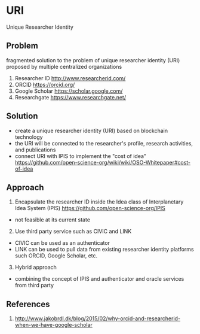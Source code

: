 # URI
Unique Researcher Identity

## Problem
fragmented solution to the problem of unique researcher identity (URI) proposed by multiple centralized organizations
1. Researcher ID http://www.researcherid.com/
2. ORCID https://orcid.org/
3. Google Scholar https://scholar.google.com/
4. Researchgate https://www.researchgate.net/

## Solution
- create a unique researcher identity (URI) based on blockchain technology
- the URI will be connected to the researcher's profile,  research activities, and publications
- connect URI with IPIS to implement the "cost of idea" https://github.com/open-science-org/wiki/wiki/OSO-Whitepaper#cost-of-idea

## Approach
1. Encapsulate the researcher ID inside the Idea class of Interplanetary Idea System (IPIS) https://github.com/open-science-org/IPIS
- not feasible at its current state

2. Use third party service such as CIVIC and LINK
- CIVIC can be used as an authenticator
- LINK can be used to pull data from existing researcher identity platforms such ORCID, Google Scholar, etc.

3. Hybrid approach 
- combining the concept of IPIS and authenticator and oracle services from third party

## References
1. http://www.jakobrdl.dk/blog/2015/02/why-orcid-and-researcherid-when-we-have-google-scholar
